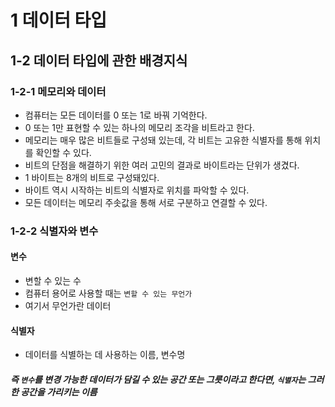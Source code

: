 # 1 데이터 타입
## 1-2 데이터 타입에 관한 배경지식

### 1-2-1 메모리와 데이터
- 컴퓨터는 모든 데이터를 0 또는 1로 바꿔 기억한다.
- 0 또는 1만 표현할 수 있는 하나의 메모리 조각을 비트라고 한다. 
- 메모리는 매우 많은 비트들로 구성돼 있는데, 각 비트는 고유한 식별자를 통해 위치를 확인할 수 있다. 
- 비트의 단점을 해결하기 위한 여러 고민의 결과로 바이트라는 단위가 생겼다.
- 1 바이트는 8개의 비트로 구성돼있다.
- 바이트 역시 시작하는 비트의 식별자로 위치를 파악할 수 있다. 
- 모든 데이터는 메모리 주솟값을 통해 서로 구분하고 연결할 수 있다. 

### 1-2-2 식별자와 변수
#### 변수
- 변할 수 있는 수
- 컴퓨터 용어로 사용할 때는 ```변할 수 있는 무언가```
- 여기서 무언가란 데이터
  
  
#### 식별자
- 데이터를 식별하는 데 사용하는 이름, 변수명


##### 즉 ```변수```를 변경 가능한 데이터가 담길 수 있는 공간 또는 그릇이라고 한다면, ```식별자```는 그러한 공간을 가리키는 이름
